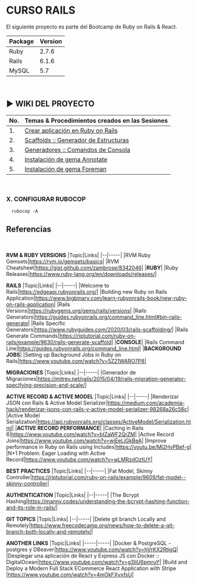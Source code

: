 # CURSO RAILS

El siguiente proyecto es parte del Bootcamp de Ruby on Rails & React.

|Package|Version|
|-|-|
|Ruby|2.7.6|
|Rails|6.1.6|
|MySQL|5.7|
<br>

## ▶ WIKI DEL PROYECTO

|No. | Temas & Procedimientos creados en las Sesiones |
|-|-|
|1.| [Crear aplicación en Ruby on Rails](https://github.com/williamromero/curso-rails/wiki/1.-Crear-aplicaciones-en-Ruby-on-Rails)|
|2.| [Scaffolds :: Generador de Estructuras](https://github.com/williamromero/curso-rails/wiki/2.-Scaffolds-::-Generador-de-Estructuras)|
|3.| [Generadores :: Comandos de Consola](https://github.com/williamromero/curso-rails/wiki/3.-Generadores-::-Comandos-de-Consola--%F0%9F%8F%97%EF%B8%8F)|
|4.| [Instalación de gema Annotate](https://github.com/williamromero/curso-rails/wiki/4.-Instalaci%C3%B3n-de-Annotate-GEM)
|5.| [Instalación de gema Foreman](https://github.com/williamromero/curso-rails/wiki/5.-Instalar-Foreman-GEM)

<br>

### X. CONFIGURAR RUBOCOP

```shell
  rubocop -A
```

## Referencias

<br>

**RVM & RUBY VERSIONS**
|Topic|Links|
|--|-----|
|RVM Ruby Gemsets|<https://rvm.io/gemsets/basics>|
|RVM Cheatsheet|<https://gist.github.com/zambrose/8342046>|
|**RUBY**|
|Ruby Releases|<https://www.ruby-lang.org/en/downloads/releases/>|

**RAILS**
|Topic|Links|
|--|-----|
|Welcome to Rails|<https://edgeapi.rubyonrails.org/>|
|Building new Ruby on Rails Application|<https://www.bigbinary.com/learn-rubyonrails-book/new-ruby-on-rails-application>|
|Rails Versions|<https://rubygems.org/gems/rails/versions>|
|Rails Generators|<https://guides.rubyonrails.org/command_line.html#bin-rails-generate>|
|Rails Specific Generators|<https://www.rubyguides.com/2020/03/rails-scaffolding/>|
|Rails Generate Commands|<https://riptutorial.com/ruby-on-rails/example/9630/rails-generate-scaffold>|
|**CONSOLE**|
|Rails Command Line|<https://guides.rubyonrails.org/command_line.html>|
|**BACKGROUND JOBS**|
|Setting up Background Jobs in Ruby on Rails|https://www.youtube.com/watch?v=5Z21WARO7P8|

**MIGRACIONES**
|Topic|Links|
|--|-----|
|Generador de Migraciones|<https://mitrev.net/rails/2015/04/19/rails-migration-generator-specifying-precision-and-scale/>|

**ACTIVE RECORD & ACTIVE MODEL**
|Topic|Links|
|--|-----|
|Renderizar JSON con Rails & Active Model Serializer|<https://medium.com/academia-hack/renderizar-jsons-con-rails-y-active-model-serializer-98268a26c56c>|
|Active Model Serialization|<https://api.rubyonrails.org/classes/ActiveModel/Serialization.html>|
|**ACTIVE RECORD PERFORMANCE**|
|Caching in Rails 6|<https://www.youtube.com/watch?v=bIZaWF2QrZM>|
|Active Record Joins|<https://www.youtube.com/watch?v=wjEeLjGkBeA>|
|Improve performance in Ruby on Rails using Includes|<https://youtu.be/Ml2HyPBef-g>|
|N+1 Problem: Eager Loading with Active Record|https://www.youtube.com/watch?v=wLMRzdOztUY|

**BEST PRACTICES**
|Topic|Links|
|--|-----|
|Fat Model, Skinny Controller|<https://riptutorial.com/ruby-on-rails/example/9609/fat-model--skinny-controller>|

**AUTHENTICATION**
|Topic|Links|
|--|-----|
|The Bcrypt Hashing|<https://manny.codes/understanding-the-bcrypt-hashing-function-and-its-role-in-rails/>|

**GIT TOPICS**
|Topic|Links|
|--|-----|
|Delete git branch Locally and Remotely|<https://www.freecodecamp.org/news/how-to-delete-a-git-branch-both-locally-and-remotely/>|

**ANOTHER LINKS**
|Topic|Links|
|-----|-----|
|Docker & PostgreSQL - postgres y DBeaver|<https://www.youtube.com/watch?v=hVrKX2RtigQ>|
|Desplegar una aplicación de React y Express JS con Docker :: DigitalOcean|<https://www.youtube.com/watch?v=g3IiU6pmruY>|
|Build and Deploy a Modern Full Stack ECommerce React Application with Stripe
|<https://www.youtube.com/watch?v=4mOkFXyxfsU>|
